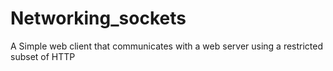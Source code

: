 # Networking_sockets
A Simple web client that communicates with a web server using a restricted subset of HTTP
